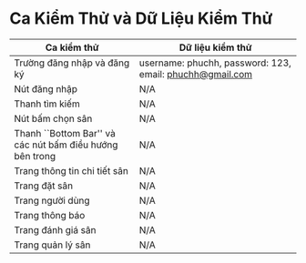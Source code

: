 # Ca Kiểm Thử và Dữ Liệu Kiểm Thử

| Ca kiểm thử                                      | Dữ liệu kiểm thử                                                   |
|--------------------------------------------------|--------------------------------------------------------------------|
| Trường đăng nhập và đăng ký                      | username: phuchh, password: 123, email: phuchh@gmail.com           |
| Nút đăng nhập                                    | N/A                                                                |
| Thanh tìm kiếm                                   | N/A                                                                |
| Nút bấm chọn sân                                 | N/A                                                                |
| Thanh ``Bottom Bar'' và các nút bấm điều hướng bên trong | N/A                                                                |
| Trang thông tin chi tiết sân                     | N/A                                                                |
| Trang đặt sân                                    | N/A                                                                |
| Trang người dùng                                 | N/A                                                                |
| Trang thông báo                                  | N/A                                                                |
| Trang đánh giá sân                               | N/A                                                                |
| Trang quản lý sân                                | N/A                                                                |
